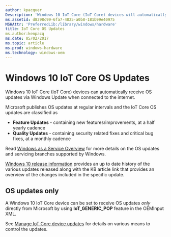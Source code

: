 ```yaml
---
author: kpacquer
Description: 'Windows 10 IoT Core (IoT Core) devices will automatically receive OS updates via Windows Update when connected to the internet.'
ms.assetid: d8298c99-6fa7-4825-a0b8-181b99e40975
MSHAttr: 'PreferredLib:/library/windows/hardware'
title: IoT Core OS Updates
ms.author:kenpacq
ms.date: 05/02/2017
ms.topic: article
ms.prod: windows-hardware
ms.technology: windows-oem
---
```


# Windows 10 IoT Core OS Updates


Windows 10 IoT Core (IoT Core) devices can automatically receive OS updates via Windows Update when connected to the internet.

Microsoft publishes OS updates at regular intervals and the IoT Core OS updates are classified as 
* **Feature Updates** - containing new features/improvements, at a half yearly cadence
* **Quality Updates** - containing security related fixes and critical bug fixes, at a monthly cadence

Read [Windows as a Service Overview](https://docs.microsoft.com/windows/deployment/update/waas-overview) for more details on the OS updates and servicing branches supported by Windows.

[Windows 10 release information](https://technet.microsoft.com/windows/release-info.aspx) provides an up to date history of the various updates released along with the KB article link that provides an overview of the changes included in the specific update.


## OS updates only

A Windows 10 IoT Core device can be set to receive OS updates *only* directly from Microsoft by using **IoT\_GENERIC\_POP** feature in the OEMInput XML.

See [Manage IoT Core device updates](managing-iot-device-update.md) for details on various means to control the updates.
